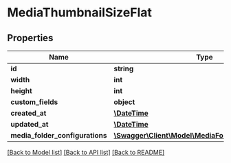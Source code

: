 # MediaThumbnailSizeFlat

## Properties
Name | Type | Description | Notes
------------ | ------------- | ------------- | -------------
**id** | **string** |  | [optional] 
**width** | **int** |  | 
**height** | **int** |  | 
**custom_fields** | **object** |  | [optional] 
**created_at** | [**\DateTime**](\DateTime.md) |  | 
**updated_at** | [**\DateTime**](\DateTime.md) |  | 
**media_folder_configurations** | [**\Swagger\Client\Model\MediaFolderConfigurationFlat**](MediaFolderConfigurationFlat.md) |  | [optional] 

[[Back to Model list]](../../README.md#documentation-for-models) [[Back to API list]](../../README.md#documentation-for-api-endpoints) [[Back to README]](../../README.md)

